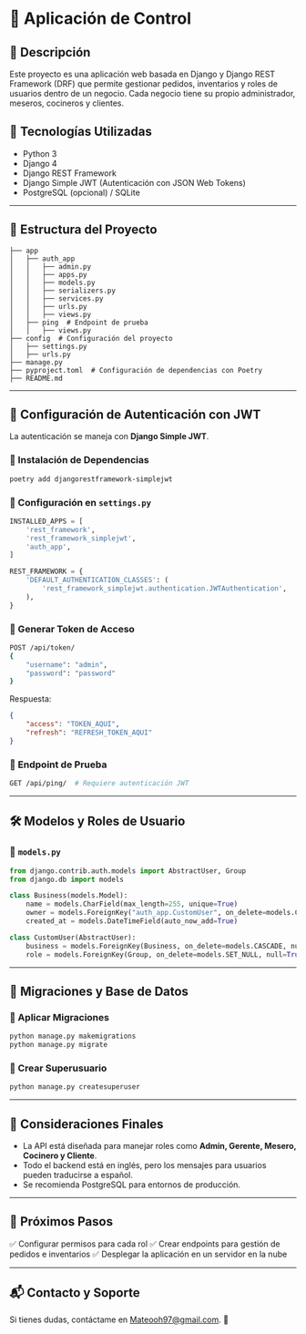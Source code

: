 # 🏪 Aplicación de Control 

## 📌 Descripción
Este proyecto es una aplicación web basada en Django y Django REST Framework (DRF) que permite gestionar pedidos, inventarios y roles de usuarios dentro de un negocio. Cada negocio tiene su propio administrador, meseros, cocineros y clientes.

## 🚀 Tecnologías Utilizadas
- Python 3
- Django 4
- Django REST Framework
- Django Simple JWT (Autenticación con JSON Web Tokens)
- PostgreSQL (opcional) / SQLite

---

## 📂 Estructura del Proyecto
```
├── app
│   ├── auth_app
│   │   ├── admin.py
│   │   ├── apps.py
│   │   ├── models.py
│   │   ├── serializers.py
│   │   ├── services.py
│   │   ├── urls.py
│   │   ├── views.py
│   ├── ping  # Endpoint de prueba
│   │   ├── views.py
├── config  # Configuración del proyecto
│   ├── settings.py
│   ├── urls.py
├── manage.py
├── pyproject.toml  # Configuración de dependencias con Poetry
├── README.md
```

---

## 🔑 Configuración de Autenticación con JWT
La autenticación se maneja con **Django Simple JWT**.

### 📌 Instalación de Dependencias
```bash
poetry add djangorestframework-simplejwt
```

### 📌 Configuración en `settings.py`
```python
INSTALLED_APPS = [
    'rest_framework',
    'rest_framework_simplejwt',
    'auth_app',
]

REST_FRAMEWORK = {
    'DEFAULT_AUTHENTICATION_CLASSES': (
        'rest_framework_simplejwt.authentication.JWTAuthentication',
    ),
}
```

### 📌 Generar Token de Acceso
```bash
POST /api/token/
{
    "username": "admin",
    "password": "password"
}
```
Respuesta:
```json
{
    "access": "TOKEN_AQUI",
    "refresh": "REFRESH_TOKEN_AQUI"
}
```

### 📌 Endpoint de Prueba
```bash
GET /api/ping/  # Requiere autenticación JWT
```

---

## 🛠️ Modelos y Roles de Usuario
### 📌 `models.py`
```python
from django.contrib.auth.models import AbstractUser, Group
from django.db import models

class Business(models.Model):
    name = models.CharField(max_length=255, unique=True)
    owner = models.ForeignKey("auth_app.CustomUser", on_delete=models.CASCADE, related_name="businesses")
    created_at = models.DateTimeField(auto_now_add=True)

class CustomUser(AbstractUser):  
    business = models.ForeignKey(Business, on_delete=models.CASCADE, null=True, blank=True)
    role = models.ForeignKey(Group, on_delete=models.SET_NULL, null=True, blank=True)
```

---

## 📌 Migraciones y Base de Datos

### 📌 Aplicar Migraciones
```bash
python manage.py makemigrations
python manage.py migrate
```

### 📌 Crear Superusuario
```bash
python manage.py createsuperuser
```

---

## 📌 Consideraciones Finales
- La API está diseñada para manejar roles como **Admin, Gerente, Mesero, Cocinero y Cliente**.
- Todo el backend está en inglés, pero los mensajes para usuarios pueden traducirse a español.
- Se recomienda PostgreSQL para entornos de producción.

---

## 📌 Próximos Pasos
✅ Configurar permisos para cada rol
✅ Crear endpoints para gestión de pedidos e inventarios
✅ Desplegar la aplicación en un servidor en la nube

---

## 📬 Contacto y Soporte
Si tienes dudas, contáctame en Mateooh97@gmail.com. 🚀

